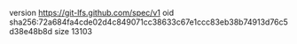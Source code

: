 version https://git-lfs.github.com/spec/v1
oid sha256:72a684fa4cde02d4c849071cc38633c67e1ccc83eb38b74913d76c5d38e48b8d
size 13103
